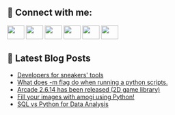 ## 🔎 Connect with me:
[<img height="32" width="40" src="https://cdn.jsdelivr.net/npm/simple-icons@v5/icons/telegram.svg" />](https://t.me/bullbesh)
[<img height="32" width="40" src="https://cdn.jsdelivr.net/npm/simple-icons@v5/icons/vk.svg" />](https://vk.com/bullbesh)
[<img height="32" width="40" src="https://cdn.jsdelivr.net/npm/simple-icons@v5/icons/twitter.svg" />](https://twitter.com/bullbesh1)
[<img height="32" width="40" src="https://cdn.jsdelivr.net/npm/simple-icons@v5/icons/instagram.svg" />](https://www.instagram.com/bullbesh)
[<img height="32" width="40" src="https://cdn.jsdelivr.net/npm/simple-icons@v5/icons/reddit.svg" />](https://www.reddit.com/user/bullbesh)
[<img height="32" width="40" src="https://cdn.jsdelivr.net/npm/simple-icons@v5/icons/youtube.svg" />](https://www.youtube.com/channel/UCtfjRs6uzgq5mfm8S06WTcg)

## 📕 Latest Blog Posts
<!-- BLOG-POST-LIST:START -->
- [Developers for sneakers&#39; tools](https://www.reddit.com/r/Python/comments/usp71c/developers_for_sneakers_tools/)
- [What does -m flag do when running a python scripts.](https://www.reddit.com/r/Python/comments/uskr27/what_does_m_flag_do_when_running_a_python_scripts/)
- [Arcade 2.6.14 has been released &lpar;2D game library&rpar;](https://www.reddit.com/r/Python/comments/usjg8k/arcade_2614_has_been_released_2d_game_library/)
- [Fill your images with amogi using Python!](https://www.reddit.com/r/Python/comments/usiwor/fill_your_images_with_amogi_using_python/)
- [SQL vs Python for Data Analysis](https://www.reddit.com/r/Python/comments/usi8ph/sql_vs_python_for_data_analysis/)
<!-- BLOG-POST-LIST:END -->
